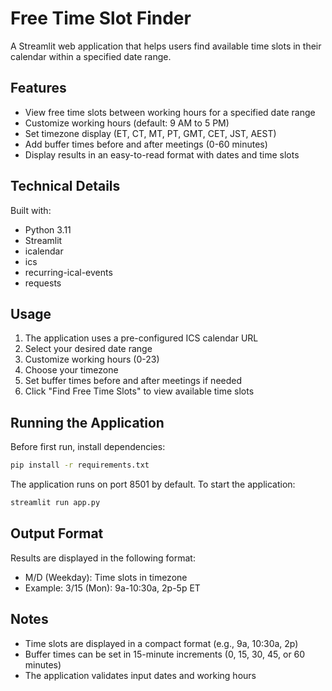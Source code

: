 # Free Time Slot Finder

A Streamlit web application that helps users find available time slots in their calendar within a specified date range.

## Features

- View free time slots between working hours for a specified date range
- Customize working hours (default: 9 AM to 5 PM)
- Set timezone display (ET, CT, MT, PT, GMT, CET, JST, AEST)
- Add buffer times before and after meetings (0-60 minutes)
- Display results in an easy-to-read format with dates and time slots

## Technical Details

Built with:
- Python 3.11
- Streamlit
- icalendar
- ics
- recurring-ical-events
- requests

## Usage

1. The application uses a pre-configured ICS calendar URL
2. Select your desired date range
3. Customize working hours (0-23)
4. Choose your timezone
5. Set buffer times before and after meetings if needed
6. Click "Find Free Time Slots" to view available time slots

## Running the Application

Before first run, install dependencies:
```bash
pip install -r requirements.txt
```
The application runs on port 8501 by default. To start the application:
```bash
streamlit run app.py
```

## Output Format

Results are displayed in the following format:
- M/D (Weekday): Time slots in timezone
- Example: 3/15 (Mon): 9a-10:30a, 2p-5p ET

## Notes

- Time slots are displayed in a compact format (e.g., 9a, 10:30a, 2p)
- Buffer times can be set in 15-minute increments (0, 15, 30, 45, or 60 minutes)
- The application validates input dates and working hours
